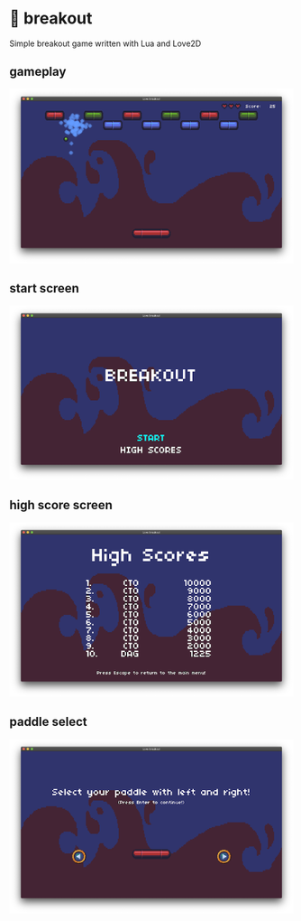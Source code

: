 # 💜 breakout

Simple breakout game written with Lua and Love2D

## gameplay

![gameplay screen](./screenshots/gameplay.png)

## start screen

![start screen](./screenshots/main_menu.png)

## high score screen

![hight score screen](./screenshots/high_score.png)

## paddle select

![paddle select screen](./screenshots/paddle_select.png)
